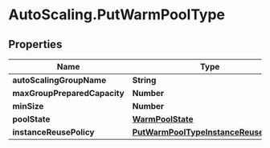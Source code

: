 # AutoScaling.PutWarmPoolType

## Properties

Name | Type | Description | Notes
------------ | ------------- | ------------- | -------------
**autoScalingGroupName** | **String** |  | 
**maxGroupPreparedCapacity** | **Number** |  | [optional] 
**minSize** | **Number** |  | [optional] 
**poolState** | [**WarmPoolState**](WarmPoolState.md) |  | [optional] 
**instanceReusePolicy** | [**PutWarmPoolTypeInstanceReusePolicy**](PutWarmPoolTypeInstanceReusePolicy.md) |  | [optional] 



